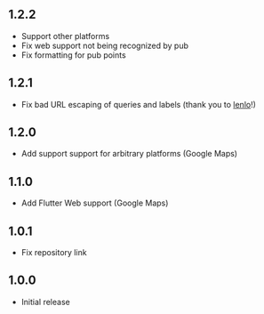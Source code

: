 ## 1.2.2

* Support other platforms
* Fix web support not being recognized by pub
* Fix formatting for pub points

## 1.2.1

* Fix bad URL escaping of queries and labels (thank you to [lenlo](https://github.com/lenlo)!)

## 1.2.0

* Add support support for arbitrary platforms (Google Maps)

## 1.1.0

* Add Flutter Web support (Google Maps)

## 1.0.1

* Fix repository link

## 1.0.0

* Initial release
